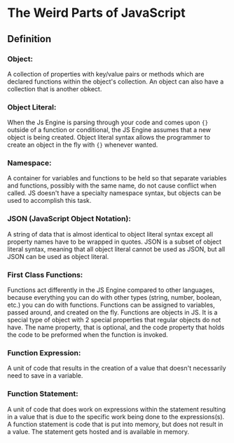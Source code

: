 # The Weird Parts of JavaScript
## Definition
### Object:
A collection of properties with key/value pairs or methods which are declared functions within the object's collection.  An object can also have a collection that is another obkect.  
### Object Literal:
When the Js Engine is parsing through your code and comes upon `{}` outside of a function or conditional, the JS Engine assumes that a new object is being created.  Object literal syntax allows the programmer to create an object in the fly with `{}` whenever wanted.  
### Namespace:
A container for variables and functions to be held so that separate variables and functions, possibly with the same name, do not cause conflict when called.  JS doesn't have a specialty namespace syntax, but objects can be used to accomplish this task.  
### JSON (JavaScript Object Notation):  
A string of data that is almost identical to object literal syntax except all property names have to be wrapped in quotes.  JSON is a subset of object literal syntax, meaning that all object literal cannot be used as JSON, but all JSON can be used as object literal.  
### First Class Functions:
Functions act differently in the JS Engine compared to other languages, because everything you can do with other types (string, number, boolean, etc.) you can do with functions.  Functions can be assigned to variables, passed around, and created on the fly.  Functions are objects in JS.  It is a special type of object with 2 special properties that regular objects do not have.  The name property, that is optional, and the code property that holds the code to be preformed when the function is invoked.  
### Function Expression:
A unit of code that results in the creation of a value that doesn't necessarily need to save in a variable.  
### Function Statement:
A unit of code that does work on expressions within the statement resulting in a value that is due to the specific work being done to the expressions(s).  A function statement is code that is put into memory, but does not result in a value.  The statement gets hosted and is available in memory.        
